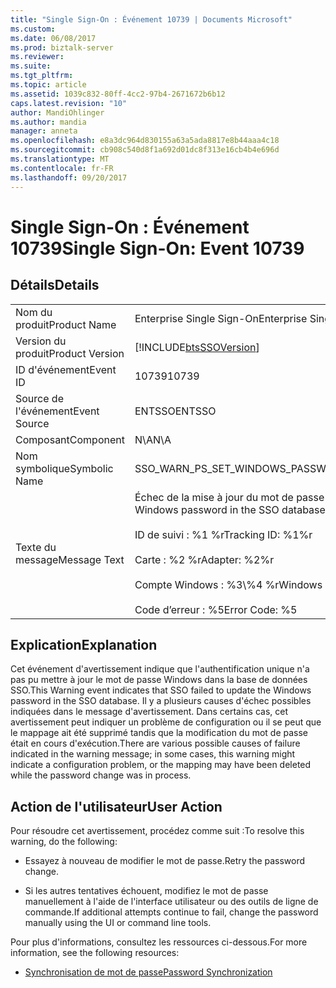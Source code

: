 ```yaml
---
title: "Single Sign-On : Événement 10739 | Documents Microsoft"
ms.custom: 
ms.date: 06/08/2017
ms.prod: biztalk-server
ms.reviewer: 
ms.suite: 
ms.tgt_pltfrm: 
ms.topic: article
ms.assetid: 1039c832-80ff-4cc2-97b4-2671672b6b12
caps.latest.revision: "10"
author: MandiOhlinger
ms.author: mandia
manager: anneta
ms.openlocfilehash: e8a3dc964d830155a63a5ada8817e8b44aaa4c18
ms.sourcegitcommit: cb908c540d8f1a692d01dc8f313e16cb4b4e696d
ms.translationtype: MT
ms.contentlocale: fr-FR
ms.lasthandoff: 09/20/2017
---
```

# <a name="single-sign-on-event-10739"></a><span data-ttu-id="59495-102">Single Sign-On : Événement 10739</span><span class="sxs-lookup"><span data-stu-id="59495-102">Single Sign-On: Event 10739</span></span>
## <a name="details"></a><span data-ttu-id="59495-103">Détails</span><span class="sxs-lookup"><span data-stu-id="59495-103">Details</span></span>  
  
|||  
|-|-|  
|<span data-ttu-id="59495-104">Nom du produit</span><span class="sxs-lookup"><span data-stu-id="59495-104">Product Name</span></span>|<span data-ttu-id="59495-105">Enterprise Single Sign-On</span><span class="sxs-lookup"><span data-stu-id="59495-105">Enterprise Single Sign-On</span></span>|  
|<span data-ttu-id="59495-106">Version du produit</span><span class="sxs-lookup"><span data-stu-id="59495-106">Product Version</span></span>|[!INCLUDE[btsSSOVersion](../includes/btsssoversion-md.md)]|  
|<span data-ttu-id="59495-107">ID d'événement</span><span class="sxs-lookup"><span data-stu-id="59495-107">Event ID</span></span>|<span data-ttu-id="59495-108">10739</span><span class="sxs-lookup"><span data-stu-id="59495-108">10739</span></span>|  
|<span data-ttu-id="59495-109">Source de l'événement</span><span class="sxs-lookup"><span data-stu-id="59495-109">Event Source</span></span>|<span data-ttu-id="59495-110">ENTSSO</span><span class="sxs-lookup"><span data-stu-id="59495-110">ENTSSO</span></span>|  
|<span data-ttu-id="59495-111">Composant</span><span class="sxs-lookup"><span data-stu-id="59495-111">Component</span></span>|<span data-ttu-id="59495-112">N\A</span><span class="sxs-lookup"><span data-stu-id="59495-112">N\A</span></span>|  
|<span data-ttu-id="59495-113">Nom symbolique</span><span class="sxs-lookup"><span data-stu-id="59495-113">Symbolic Name</span></span>|<span data-ttu-id="59495-114">SSO_WARN_PS_SET_WINDOWS_PASSWORD_ADAPTER</span><span class="sxs-lookup"><span data-stu-id="59495-114">SSO_WARN_PS_SET_WINDOWS_PASSWORD_ADAPTER</span></span>|  
|<span data-ttu-id="59495-115">Texte du message</span><span class="sxs-lookup"><span data-stu-id="59495-115">Message Text</span></span>|<span data-ttu-id="59495-116">Échec de la mise à jour du mot de passe Windows dans la base de données SSO.%r</span><span class="sxs-lookup"><span data-stu-id="59495-116">Failed to update the Windows password in the SSO database.%r</span></span><br /><br /> <span data-ttu-id="59495-117">ID de suivi : %1 %r</span><span class="sxs-lookup"><span data-stu-id="59495-117">Tracking ID: %1%r</span></span><br /><br /> <span data-ttu-id="59495-118">Carte : %2 %r</span><span class="sxs-lookup"><span data-stu-id="59495-118">Adapter: %2%r</span></span><br /><br /> <span data-ttu-id="59495-119">Compte Windows : %3\\%4 %r</span><span class="sxs-lookup"><span data-stu-id="59495-119">Windows Account: %3\\%4%r</span></span><br /><br /> <span data-ttu-id="59495-120">Code d’erreur : %5</span><span class="sxs-lookup"><span data-stu-id="59495-120">Error Code: %5</span></span>|  
  
## <a name="explanation"></a><span data-ttu-id="59495-121">Explication</span><span class="sxs-lookup"><span data-stu-id="59495-121">Explanation</span></span>  
 <span data-ttu-id="59495-122">Cet événement d'avertissement indique que l'authentification unique n'a pas pu mettre à jour le mot de passe Windows dans la base de données SSO.</span><span class="sxs-lookup"><span data-stu-id="59495-122">This Warning event indicates that SSO failed to update the Windows password in the SSO database.</span></span> <span data-ttu-id="59495-123">Il y a plusieurs causes d'échec possibles indiquées dans le message d'avertissement. Dans certains cas, cet avertissement peut indiquer un problème de configuration ou il se peut que le mappage ait été supprimé tandis que la modification du mot de passe était en cours d'exécution.</span><span class="sxs-lookup"><span data-stu-id="59495-123">There are various possible causes of failure indicated in the warning message; in some cases, this warning might indicate a configuration problem, or the mapping may have been deleted while the password change was in process.</span></span>  
  
## <a name="user-action"></a><span data-ttu-id="59495-124">Action de l'utilisateur</span><span class="sxs-lookup"><span data-stu-id="59495-124">User Action</span></span>  
 <span data-ttu-id="59495-125">Pour résoudre cet avertissement, procédez comme suit :</span><span class="sxs-lookup"><span data-stu-id="59495-125">To resolve this warning, do the following:</span></span>  
  
-   <span data-ttu-id="59495-126">Essayez à nouveau de modifier le mot de passe.</span><span class="sxs-lookup"><span data-stu-id="59495-126">Retry the password change.</span></span>  
  
-   <span data-ttu-id="59495-127">Si les autres tentatives échouent, modifiez le mot de passe manuellement à l'aide de l'interface utilisateur ou des outils de ligne de commande.</span><span class="sxs-lookup"><span data-stu-id="59495-127">If additional attempts continue to fail, change the password manually using the UI or command line tools.</span></span>  
  
 <span data-ttu-id="59495-128">Pour plus d'informations, consultez les ressources ci-dessous.</span><span class="sxs-lookup"><span data-stu-id="59495-128">For more information, see the following resources:</span></span>  
  
-   [<span data-ttu-id="59495-129">Synchronisation de mot de passe</span><span class="sxs-lookup"><span data-stu-id="59495-129">Password Synchronization</span></span>](../core/password-synchronization2.md)